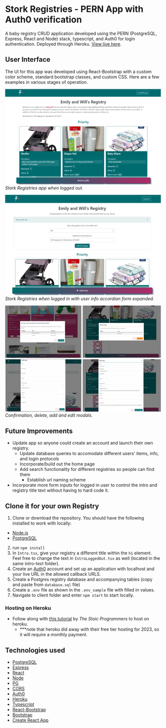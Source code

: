 # Stork Registries - PERN App with Auth0 verification

A baby registry CRUD application developed using the PERN (PostgreSQL, Express, React and Node) stack, typescript, and Auth0 for login authentication. Deployed through Heroku. [View live here](https://stork-registries.herokuapp.com/).

## User Interface

The UI for this app was developed using React-Bootstrap with a custom color scheme, standard bootstrap classes, and custom CSS. Here are a few examples in various stages of operation.

![Stork Registries app when logged out.](./client/src/assets/img/logged-out-top.png)
_Stork Registries app when logged out._

![Stork Registries when logged in with user info accordian form expanded.](./client/src/assets/img/logged-in-user-form.png)
_Stork Registries when logged in with user info accordian form expanded._

![Confirmation, delete, add and edit modals.](./client/src/assets/img/open-modals.png)
_Confirmation, delete, add and edit modals._

## Future Improvements

- Update app so anyone could create an account and launch their own registry.
  - Update database queries to accomodate different users' items, info, and login protocols
  - Incorporate/build out the home page
  - Add search functionality for different registries so people can find them
    - Establish url naming scheme
- Incorporate more form inputs for logged in user to control the intro and registry title text without having to hard code it.

## Clone it for your own Registry

1. Clone or download the repository. You should have the following installed to work with locally:

- [Node.js](https://nodejs.org/en/)
- [PostgreSQL](https://www.postgresql.org/download/)

2. run `npm install`
3. In `Intro.tsx`, give your registry a different title within the `h1` element. Feel free to change the text in `IntroLoggedOut.tsx` as well (located in the same intro-text folder).
4. Create an [Auth0](https://auth0.com/signup?place=header&type=button&text=sign%20up) account and set up an application with localhost and your live URL in the allowed callback URLS.
5. Create a Postgres registry database and accompanying tables (copy and paste from `database.sql` file)
6. Create a `.env` file as shown in the `.env_sample` file with filled in values.
7. Navigate to client folder and enter `npm start` to start locally.

### Hosting on Heroku

- Follow along with [this tutorial](https://www.youtube.com/watch?v=ZJxUOOND5_A) by _The Stoic Programmers_ to host on heroku.
  - \*\*\*note that heroku did away with their free tier hosting for 2023, so it will require a monthly payment.

## Technologies used

- [PostgreSQL](https://www.postgresql.org/)
- [Express](https://expressjs.com/)
- [React](https://reactjs.org/)
- [Node](https://nodejs.org/en/)
- [PG](https://www.npmjs.com/package/pg)
- [CORS](https://www.npmjs.com/package/cors)
- [Auth0](https://auth0.com/)
- [Heroku](https://www.heroku.com/)
- [Typescript](https://www.typescriptlang.org/)
- [React-Bootstrap](https://react-bootstrap.netlify.app/)
- [Bootstrap](https://getbootstrap.com/)
- [Create React App](https://github.com/facebook/create-react-app)
